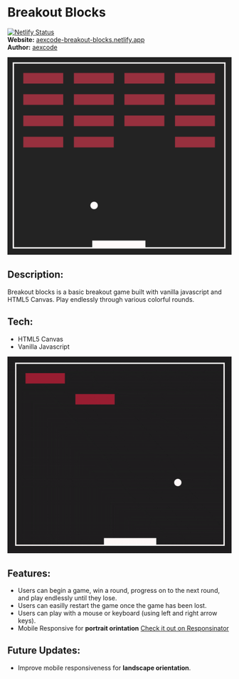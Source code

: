 # Breakout Blocks

[![Netlify Status](https://api.netlify.com/api/v1/badges/afe1ff32-b0ff-4fee-8ef3-11f227e12e0e/deploy-status)](https://app.netlify.com/sites/aexcode-breakout-blocks/deploys) \
**Website:** [aexcode-breakout-blocks.netlify.app](https://aexcode-breakout-blocks.netlify.app) \
**Author:** [aexcode](https://aexcode.com)

<div align='center'>
  <img src='./assets/preview-1.png' alt='daily forecast landng page' />
</div>

## Description:

Breakout blocks is a basic breakout game built with vanilla javascript and HTML5 Canvas. Play endlessly through various colorful rounds.

## Tech:

- HTML5 Canvas
- Vanilla Javascript

<div align='center'>
  <img src='./assets/preview-2.gif' alt='daily forecast landng page' />
</div>

## Features:

- Users can begin a game, win a round, progress on to the next round, and play endlessly until they lose.
- Users can easilly restart the game once the game has been lost.
- Users can play with a mouse or keyboard (using left and right arrow keys).
- Mobile Responsive for **portrait orintation** [Check it out on Responsinator](https://www.responsinator.com/?url=https%3A%2F%2Faexcode-breakout-blocks.netlify.app)

## Future Updates:

- Improve mobile responsiveness for **landscape orientation**.
